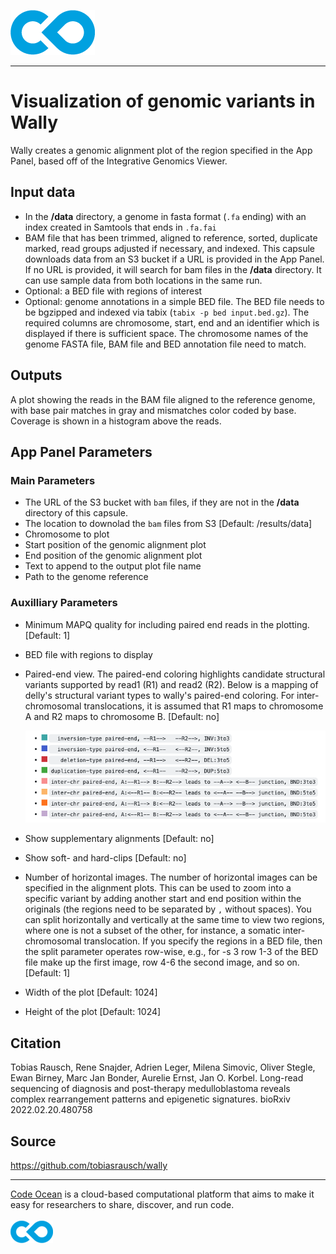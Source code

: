 [![Code Ocean Logo](images/CO_logo_135x72.png)](http://codeocean.com/product)

<hr>

# Visualization of genomic variants in Wally

Wally creates a genomic alignment plot of the region specified in the App Panel, based off of the Integrative Genomics Viewer.  


## Input data 
- In the **/data** directory, a genome in fasta format (```.fa``` ending) with an index created in Samtools that ends in ```.fa.fai```
- BAM file that has been trimmed, aligned to reference, sorted, duplicate marked, read groups adjusted if necessary, and indexed.  This capsule downloads data from an S3 bucket if a URL is provided in the App Panel. If no URL is provided, it will search for bam files in the **/data** directory.  It can use sample data from both locations in the same run. 
- Optional: a BED file with regions of interest
- Optional: genome annotations in a simple BED file. The BED file needs to be bgzipped and indexed via tabix (```tabix -p bed input.bed.gz```). The required columns are chromosome, start, end and an identifier which is displayed if there is sufficient space. The chromosome names of the genome FASTA file, BAM file and BED annotation file need to match.


## Outputs 
A plot showing the reads in the BAM file aligned to the reference genome, with base pair matches in gray and mismatches color coded by base. Coverage is shown in a histogram above the reads. 

## App Panel Parameters
### Main Parameters
- The URL of the S3 bucket with ```bam``` files, if they are not in the **/data** directory of this capsule. 
- The location to downolad the ```bam``` files from S3 [Default: /results/data]
- Chromosome to plot
- Start position of the genomic alignment plot
- End position of the genomic alignment plot
- Text to append to the output plot file name
- Path to the genome reference

### Auxilliary Parameters
- Minimum MAPQ quality for including paired end reads in the plotting. [Default: 1]
- BED file with regions to display
- Paired-end view. The paired-end coloring highlights candidate structural variants supported by read1 (R1) and read2 (R2). Below is a mapping of delly's structural variant types to wally's paired-end coloring. For inter-chromosomal translocations, it is assumed that R1 maps to chromosome A and R2 maps to chromosome B. [Default: no]

    [![Color Coding](images/color_key.png)](https://github.com/tobiasrausch/wally)

- Show supplementary alignments [Default: no]
- Show soft- and hard-clips [Default: no]
- Number of horizontal images. The number of horizontal images can be specified in the alignment plots.  This can be used to zoom into a specific variant by adding another start and end position within the originals (the regions need to be separated by ```,``` without spaces).  You can split horizontally and vertically at the same time to view two regions, where one is not a subset of the other, for instance, a somatic inter-chromosomal translocation.  If you specify the regions in a BED file, then the split parameter operates row-wise, e.g., for -s 3 row 1-3 of the BED file make up the first image, row 4-6 the second image, and so on. [Default: 1]
- Width of the plot [Default: 1024]
- Height of the plot [Default: 1024]

## Citation

Tobias Rausch, Rene Snajder, Adrien Leger, Milena Simovic, Oliver Stegle, Ewan Birney, Marc Jan Bonder, Aurelie Ernst, Jan O. Korbel.
Long-read sequencing of diagnosis and post-therapy medulloblastoma reveals complex rearrangement patterns and epigenetic signatures.
bioRxiv 2022.02.20.480758

## Source

https://github.com/tobiasrausch/wally

<hr>

[Code Ocean](https://codeocean.com/) is a cloud-based computational platform that aims to make it easy for researchers to share, discover, and run code.<br /><br />
[![Code Ocean Logo](images/CO_logo_68x36.png)](https://www.codeocean.com)

